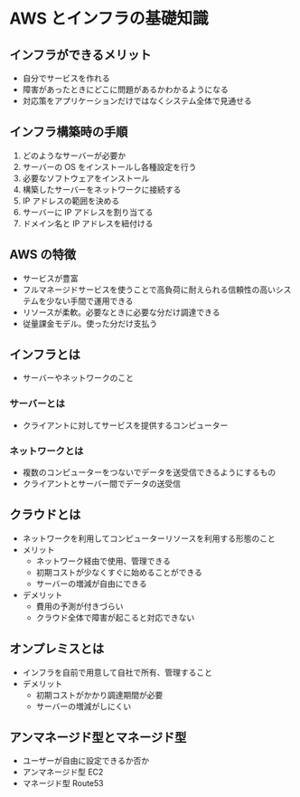 # AWS とインフラの基礎知識

## インフラができるメリット

- 自分でサービスを作れる
- 障害があったときにどこに問題があるかわかるようになる
- 対応策をアプリケーションだけではなくシステム全体で見通せる

## インフラ構築時の手順

1. どのようなサーバーが必要か
2. サーバーの OS をインストールし各種設定を行う
3. 必要なソフトウェアをインストール
4. 構築したサーバーをネットワークに接続する
5. IP アドレスの範囲を決める
6. サーバーに IP アドレスを割り当てる
7. ドメイン名と IP アドレスを紐付ける

## AWS の特徴

- サービスが豊富
- フルマネージドサービスを使うことで高負荷に耐えられる信頼性の高いシステムを少ない手間で運用できる
- リソースが柔軟。必要なときに必要な分だけ調達できる
- 従量課金モデル。使った分だけ支払う

## インフラとは

- サーバーやネットワークのこと

### サーバーとは

- クライアントに対してサービスを提供するコンピューター

### ネットワークとは

- 複数のコンピューターをつないでデータを送受信できるようにするもの
- クライアントとサーバー間でデータの送受信

## クラウドとは

- ネットワークを利用してコンピューターリソースを利用する形態のこと
- メリット
  - ネットワーク経由で使用、管理できる
  - 初期コストが少なくすぐに始めることができる
  - サーバーの増減が自由にできる
- デメリット
  - 費用の予測が付きづらい
  - クラウド全体で障害が起こると対応できない

## オンプレミスとは

- インフラを自前で用意して自社で所有、管理すること
- デメリット
  - 初期コストがかかり調達期間が必要
  - サーバーの増減がしにくい

## アンマネージド型とマネージド型

- ユーザーが自由に設定できるか否か
- アンマネージド型 EC2
- マネージド型 Route53

